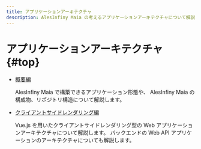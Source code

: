 ```yaml
---
title: アプリケーションアーキテクチャ
description: AlesInfiny Maia の考えるアプリケーションアーキテクチャについて解説します。
---
```


# アプリケーションアーキテクチャ {#top}

- [概要編](overview/index.md)

    AlesInfiny Maia で構築できるアプリケーション形態や、 AlesInfiny Maia の構成物、リポジトリ構造について解説します。

- [クライアントサイドレンダリング編](client-side-rendering/index.md)

    Vue.js を用いたクライアントサイドレンダリング型の Web アプリケーションアーキテクチャについて解説します。
    バックエンドの Web API アプリケーションのアーキテクチャについても解説します。
